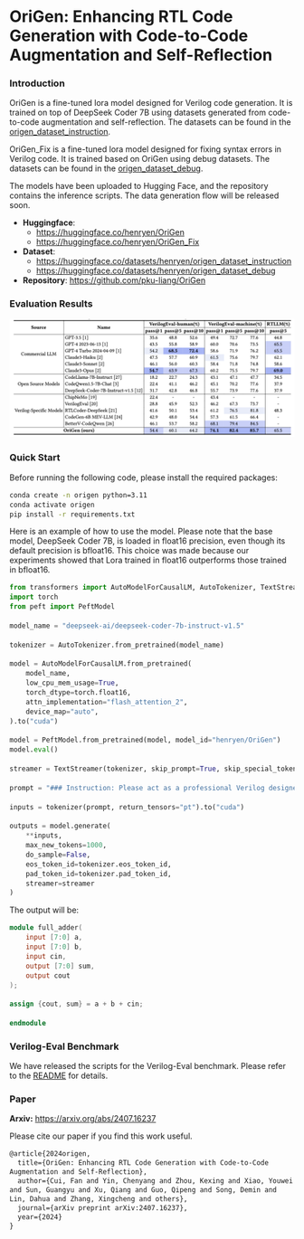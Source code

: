 # OriGen: Enhancing RTL Code Generation with Code-to-Code Augmentation and Self-Reflection

### Introduction
OriGen is a fine-tuned lora model designed for Verilog code generation. It is trained on top of DeepSeek Coder 7B using datasets generated from code-to-code augmentation and self-reflection. The datasets can be found in the [origen_dataset_instruction](https://huggingface.co/datasets/henryen/origen_dataset_instruction).

OriGen_Fix is a fine-tuned lora model designed for fixing syntax errors in Verilog code. It is trained based on OriGen using debug datasets. The datasets can be found in the [origen_dataset_debug](https://huggingface.co/datasets/henryen/origen_dataset_debug).

The models have been uploaded to Hugging Face, and the repository contains the inference scripts. The data generation flow will be released soon.

- **Huggingface**: 
    - https://huggingface.co/henryen/OriGen
    - https://huggingface.co/henryen/OriGen_Fix
- **Dataset**: 
    - https://huggingface.co/datasets/henryen/origen_dataset_instruction
    - https://huggingface.co/datasets/henryen/origen_dataset_debug
- **Repository**: https://github.com/pku-liang/OriGen

### Evaluation Results
<img src="figures/evaluation.png" alt="evaluation" width="1000"/>

### Quick Start

Before running the following code, please install the required packages:

```bash
conda create -n origen python=3.11
conda activate origen
pip install -r requirements.txt
```

Here is an example of how to use the model. Please note that the base model, DeepSeek Coder 7B, is loaded in float16 precision, even though its default precision is bfloat16. This choice was made because our experiments showed that Lora trained in float16 outperforms those trained in bfloat16.

```python
from transformers import AutoModelForCausalLM, AutoTokenizer, TextStreamer
import torch
from peft import PeftModel

model_name = "deepseek-ai/deepseek-coder-7b-instruct-v1.5"

tokenizer = AutoTokenizer.from_pretrained(model_name)

model = AutoModelForCausalLM.from_pretrained(
    model_name,
    low_cpu_mem_usage=True,
    torch_dtype=torch.float16,
    attn_implementation="flash_attention_2",
    device_map="auto",
).to("cuda")

model = PeftModel.from_pretrained(model, model_id="henryen/OriGen")
model.eval()

streamer = TextStreamer(tokenizer, skip_prompt=True, skip_special_tokens=True)

prompt = "### Instruction: Please act as a professional Verilog designer and provide Verilog code based on the given description. Create a 8 bit full adder with only one assign statement.\n### Response: "

inputs = tokenizer(prompt, return_tensors="pt").to("cuda")

outputs = model.generate(
    **inputs, 
    max_new_tokens=1000, 
    do_sample=False, 
    eos_token_id=tokenizer.eos_token_id,
    pad_token_id=tokenizer.pad_token_id,
    streamer=streamer
)
```

The output will be:
```verilog
module full_adder(
    input [7:0] a,
    input [7:0] b,
    input cin,
    output [7:0] sum,
    output cout
);

assign {cout, sum} = a + b + cin;

endmodule
```

### Verilog-Eval Benchmark
We have released the scripts for the Verilog-Eval benchmark. Please refer to the [README](./evaluation/README.md) for details.


### Paper
**Arxiv:** https://arxiv.org/abs/2407.16237

Please cite our paper if you find this work useful.

```
@article{2024origen,
  title={OriGen: Enhancing RTL Code Generation with Code-to-Code Augmentation and Self-Reflection},
  author={Cui, Fan and Yin, Chenyang and Zhou, Kexing and Xiao, Youwei and Sun, Guangyu and Xu, Qiang and Guo, Qipeng and Song, Demin and Lin, Dahua and Zhang, Xingcheng and others},
  journal={arXiv preprint arXiv:2407.16237},
  year={2024}
}
```
